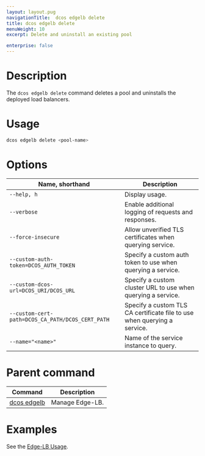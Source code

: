 ```yaml
---
layout: layout.pug
navigationTitle:  dcos edgelb delete
title: dcos edgelb delete
menuWeight: 10
excerpt: Delete and uninstall an existing pool

enterprise: false
---
```


# Description
The `dcos edgelb delete` command deletes a pool and uninstalls the deployed load balancers.


# Usage

```bash
dcos edgelb delete <pool-name>
```

# Options

| Name, shorthand | Description |
|---------|-------------|
| `--help, h`   | Display usage. |
| `--verbose`   | Enable additional logging of requests and responses. |
| `--force-insecure`   | Allow unverified TLS certificates when querying service. |
| `--custom-auth-token=DCOS_AUTH_TOKEN`   | Specify a custom auth token to use when querying a service. |
| `--custom-dcos-url=DCOS_URI/DCOS_URL`   | Specify a custom cluster URL to use when querying a service. |
| `--custom-cert-path=DCOS_CA_PATH/DCOS_CERT_PATH`   | Specify a custom TLS CA certificate file to use when querying a service. |
| `--name="<name>"`   | Name of the service instance to query. |

# Parent command

| Command | Description |
|---------|-------------|
| [dcos edgelb](/services/edge-lb/1.0/cli-reference/) |  Manage Edge-LB. |

# Examples

See the [Edge-LB Usage](/services/edge-lb/1.0/usage/).
